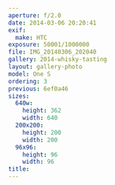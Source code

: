 ```yaml
---
aperture: f/2.0
date: 2014-03-06 20:20:41
exif:
  make: HTC
exposure: 50001/1000000
file: IMG_20140306_202040
gallery: 2014-whisky-tasting
layout: gallery-photo
model: One S
ordering: 3
previous: 6ef0a46
sizes:
  640w:
    height: 362
    width: 640
  200x200:
    height: 200
    width: 200
  96x96:
    height: 96
    width: 96
title: 
---
```

